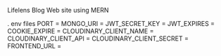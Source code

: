 Lifelens  Blog Web site using MERN

. env files 
PORT = 
MONGO_URI = 
JWT_SECRET_KEY = 
JWT_EXPIRES = 
COOKIE_EXPIRE = 
CLOUDINARY_CLIENT_NAME = 
CLOUDINARY_CLIENT_API = 
CLOUDINARY_CLIENT_SECRET = 
FRONTEND_URL = 
